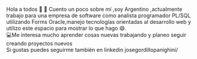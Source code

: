  Hola a todos 👋
🚀 Cuento un poco sobre mí ,soy Argentino ,actualmente trabajo para una empresa de software como analista programador PL/SQL utilizando Forms Oracle,manejo tecnologías orientadas al desarrollo web y utilizo este espacio para mostrar lo que hago 😄.
<br>
💻Me interesa mucho aprender cosas nuevas trabajando y planeo seguir creando proyectos nuevos<br>
Si gustas puedes seguirme también en linkedin  josegordillopanighini/

